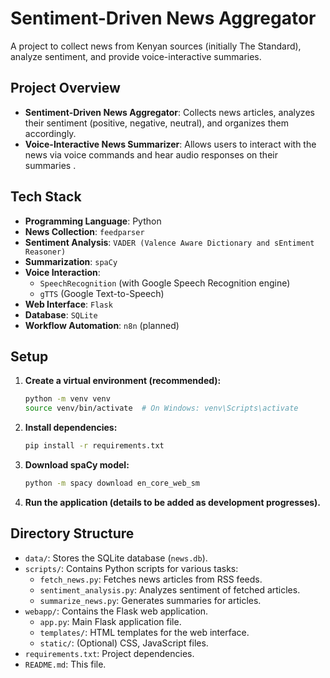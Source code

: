 # Sentiment-Driven News Aggregator

A project to collect news from Kenyan sources (initially The Standard), analyze sentiment, and provide voice-interactive summaries.

## Project Overview

*   **Sentiment-Driven News Aggregator**: Collects news articles, analyzes their sentiment (positive, negative, neutral), and organizes them accordingly.
*   **Voice-Interactive News Summarizer**: Allows users to interact with the news via voice commands and hear audio responses on their summaries .

## Tech Stack

*   **Programming Language**: Python
*   **News Collection**: `feedparser`
*   **Sentiment Analysis**: `VADER (Valence Aware Dictionary and sEntiment Reasoner)`
*   **Summarization**: `spaCy`
*   **Voice Interaction**:
    *   `SpeechRecognition` (with Google Speech Recognition engine)
    *   `gTTS` (Google Text-to-Speech)
*   **Web Interface**: `Flask`
*   **Database**: `SQLite`
*   **Workflow Automation**: `n8n` (planned)

## Setup

1.  **Create a virtual environment (recommended):**
    ```bash
    python -m venv venv
    source venv/bin/activate  # On Windows: venv\Scripts\activate
    ```

2.  **Install dependencies:**
    ```bash
    pip install -r requirements.txt
    ```

3.  **Download spaCy model:**
    ```bash
    python -m spacy download en_core_web_sm
    ```

4.  **Run the application (details to be added as development progresses).**

## Directory Structure

-   `data/`: Stores the SQLite database (`news.db`).
-   `scripts/`: Contains Python scripts for various tasks:
    -   `fetch_news.py`: Fetches news articles from RSS feeds.
    -   `sentiment_analysis.py`: Analyzes sentiment of fetched articles.
    -   `summarize_news.py`: Generates summaries for articles.
-   `webapp/`: Contains the Flask web application.
    -   `app.py`: Main Flask application file.
    -   `templates/`: HTML templates for the web interface.
    -   `static/`: (Optional) CSS, JavaScript files.
-   `requirements.txt`: Project dependencies.
-   `README.md`: This file. 